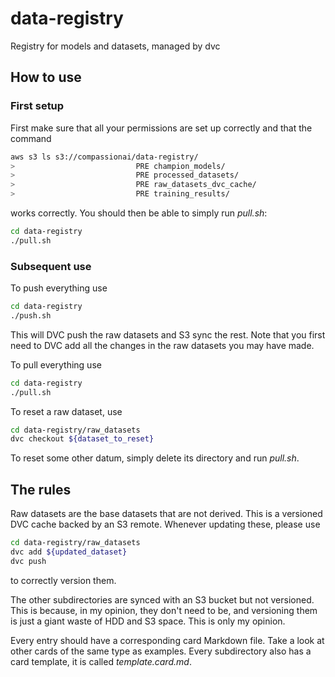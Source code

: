 # data-registry
Registry for models and datasets, managed by dvc

## How to use

### First setup

First make sure that all your permissions are set up correctly and that the command

```bash
aws s3 ls s3://compassionai/data-registry/
>                           PRE champion_models/
>                           PRE processed_datasets/
>                           PRE raw_datasets_dvc_cache/
>                           PRE training_results/
```

works correctly. You should then be able to simply run _pull.sh_:

```bash
cd data-registry
./pull.sh
```

### Subsequent use

To push everything use

```bash
cd data-registry
./push.sh
```

This will DVC push the raw datasets and S3 sync the rest. Note that you first need to DVC add all the changes in the raw datasets you may have made.

To pull everything use

```bash
cd data-registry
./pull.sh
```

To reset a raw dataset, use

```bash
cd data-registry/raw_datasets
dvc checkout ${dataset_to_reset}
```

To reset some other datum, simply delete its directory and run _pull.sh_.

## The rules

Raw datasets are the base datasets that are not derived. This is a versioned DVC cache backed by an S3 remote. Whenever updating these, please use

```bash
cd data-registry/raw_datasets
dvc add ${updated_dataset}
dvc push
```

to correctly version them.

The other subdirectories are synced with an S3 bucket but not versioned. This is because, in my opinion, they don't need to be, and versioning them is just a giant waste of HDD and S3 space. This is only my opinion.

Every entry should have a corresponding card Markdown file. Take a look at other cards of the same type as examples. Every subdirectory also has a card template, it is called _template.card.md_.